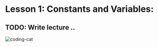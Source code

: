 Lesson 1: Constants and Variables:
===================================



## TODO: Write lecture ..
![coding-cat](https://media.giphy.com/media/LmNwrBhejkK9EFP504/giphy.gif)